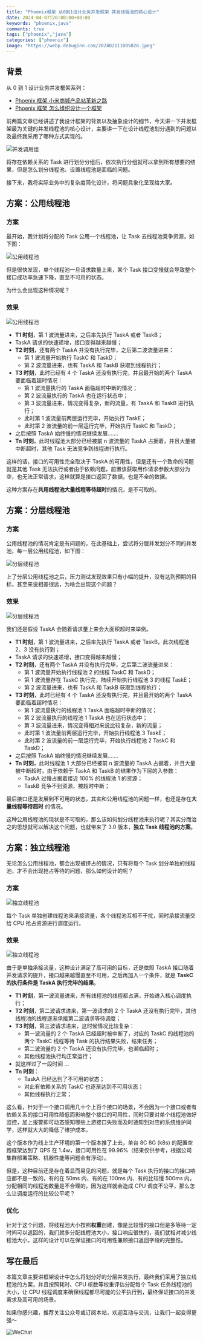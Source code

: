 ```yaml
---
title: "Phoenix框架 从0到1设计业务并发框架 并发线程池的核心设计"
date: 2024-04-07T20:00:00+08:00
keywords: "phoenix,java"
comments: true
tags: ["phoenix","java"]
categories: ["phoenix"]
image: "https://webp.debuginn.com/202402111005028.jpeg"
---
```


## 背景

从 0 到 1 设计业务并发框架系列：
- [Phoenix 框架 小米商城产品站革新之路](/p/phoenix-framework-1/)
- [Phoenix 框架 怎么组织设计一个框架](/p/phoenix-framework-2/)

前两篇文章已经讲述了我设计框架的背景以及抽象设计的细节，今天讲一下并发框架最为关键的并发线程池的核心设计，主要讲一下在设计线程池划分遇到的问题以及最终我采用了哪种方式实现的。

![并发调用组](https://webp.debuginn.com/202306292017666.png)

将存在依赖关系的 Task 进行划分分组后，依次执行分组就可以拿到所有想要的结果，但是怎么划分线程池、设置线程池是面临的问题。

接下来，我将实际业务中的复杂度简化设计，将问题具象化呈现给大家。

## 方案：公用线程池

### 方案

最开始，我计划将分配的 Task 公用一个线程池，让 Task 去线程池竞争资源，如下图：

![公用线程池](https://webp.debuginn.com/20240402UDmgNy.jpeg)

但是很快发现，单个线程池一旦请求数量上来，某个 Task 接口变慢就会导致整个接口成功率急速下降，直至不可用的状态。

为什么会出现这种情况呢？

### 效果

![公用线程池](https://webp.debuginn.com/202404024RVJfT.jpeg)

- **T1 时刻**，第 1 波流量进来，之后率先执行 TaskA 或者 TaskB；
- TaskA 请求的快速递增，接口变得越来越慢；
- **T2 时刻**，还有两个 TaskA 并没有执行完毕，之后第二波流量进来：
	- 第 1 波流量开始执行 TaskC 和 TaskD；
	- 第 2 波流量进来，也有 TaskA 和 TaskB 获取到线程执行；
- **T3 时刻**，此时已经有 4 个 TaskA 还没有执行完，并且最开始的两个 TaskA 要面临着超时情况：
	- 第 1 波流量执行的 TaskA 面临超时中断的情况；
	- 第 2 波流量执行的 TaskA 也在运行状态中；
	- 第 3 波流量进来，情况变得复杂，新的流量，有 TaskA 和 TaskB 进行执行；
	- 此时第 1 波流量前两层运行完毕，开始执行 TaskE；
	- 此时第 2 波流量的前一层运行完毕，开始执行 TaskC 和 TaskD；
- 之后按照 TaskA 始终慢的情况继续发展.......
- **Tn 时刻**，此时线程池大部分已经被前 n 波流量的 TaskA 占据着，并且大量被中断超时，其他 Task 无法竞争到线程进行执行。

这样的话，接口的可用性完全取决于 TaskA 的可用性，但是还有一个致命的问题就是其他 Task 无法执行或者由于依赖问题，前置该获取用作请求参数大部分为空，也无法正常请求，这样就算是接口返回了数据，也是不全的数据。

这种方案存在**共用线程池大量线程等待超时**的情况，是不可取的。

## 方案：分层线程池

### 方案

公用线程池的情况肯定是有问题的，在此基础上，尝试将分层并发划分不同的并发池，每一层公用线程池，如下图：

![分层线程池](https://webp.debuginn.com/20240402liTZYD.jpeg)

上了分层公用线程池之后，压力测试发现效果只有小幅的提升，没有达到预期的目标，甚至来说相差很远，为啥会出现这个问题？

### 效果

![分层线程池](https://webp.debuginn.com/20240402tpIWJo.jpeg)


我们还是假设 TaskA 会随着请求量上来会大面积超时来举例。

- **T1 时刻**，第 1 波流量进来，之后率先执行 TaskA 或者 TaskB，此次线程池 2、3 没有执行到；
- TaskA 请求的快速递增，接口变得越来越慢；
- **T2 时刻**，还有两个 TaskA 并没有执行完毕，之后第二波流量进来：
	- 第 1 波流量开始执行线程池 2 的线程 TaskC 和 TaskD；
	- 第 1 波流量存在 TaskC 执行完，陆续开始执行线程池 3 的线程 TaskE；
	- 第 2 波流量进来，也有 TaskA 和 TaskB 获取到线程执行；
- **T3 时刻**，此时已经有 4 个 TaskA 还没有执行完，并且最开始的两个 TaskA 要面临着超时情况：
	- 第 1 波流量执行的线程池 1 TaskA 面临超时中断的情况；
	- 第 2 波流量执行的线程池 1 TaskA 也在运行状态中；
	- 第 3 波流量进来，情况变得相对来说比较复杂，新的流量；
	- 此时第 1 波流量前两层运行完毕，开始执行线程池 3  TaskE；
	- 此时第 2 波流量的前一层运行完毕，开始执行线程池 2 TaskC 和 TaskD；
- 之后按照 TaskA 始终慢的情况继续发展.......
- **Tn 时刻**，此时线程池  1 大部分已经被前 n 波流量的 TaskA 占据着，并且大量被中断超时，由于依赖于 TaskA 和 TaskB 的结果作为下层的入参数：
	- TaskA 过慢占据着接近 100% 的线程池 1 的资源；
	- TaskB 竞争不到资源，被超时中断；

最后接口还是发展到不可用的状态，其实和公用线程池的问题一样，也还是存在**大量线程等待超时**
的情况。

这种公用线程池的现状是不可取的，那么该如何划分线程池来执行呢？其实分而治之的思想就可以解决这个问题，也就带来了 3.0 版本，**独立 Task 线程池的方案**。

## 方案：独立线程池

无论怎么公用线程池，都会出现被挤占的情况，只有将每个 Task 划分单独的线程池，才不会出现抢占等待的问题，那么如何设计的呢？

### 方案

![独立线程池](https://webp.debuginn.com/20240402lXnyb4.jpeg)


每个 Task 单独创建线程池来承接流量，各个线程池互相不干扰，同时承接流量交给 CPU 抢占资源进行调度运行。

### 效果

![独立线程池](https://webp.debuginn.com/20240402i6w2aW.jpeg)


由于是单独承接流量，这种设计满足了高可用的目标，还是依照 TaskA 接口随着并发请求的提升，接口越来越慢直至不可用，之后再加入一个条件，就是 **TaskC 的执行条件是 TaskA 执行完毕的结果**。

- **T1 时刻**，第一波流量进来，所有线程池的线程都占满，开始进入核心调度执行；
- **T2 时刻**，第二波请求进来，第一波请求的 2 个 TaskA  还没有执行完毕，其他线程池的线程逐渐承接第二波请求等待调度；
- **T3 时刻**，第三波请求进来，这时候情况比较复杂：
	- 第一波流量的 2 个 TaskA 已经超时被中断了，对应的 TaskC 的线程池的两个 TaskC 线程等待 Task 的执行结果失败，结束任务；
	- 第二波流量的 2 个 TaskA 还没有执行完毕，也濒临超时；
	- 其他线程池执行均正常运行；
- 就这样过了一段时间 ...
- **Tn 时刻**：
	- TaskA 已经达到了不可用的状态；
	- 对此有依赖关系的 TaskC 也逐渐达到不可用状态；
	- 其他线程执行正常；

这么看，针对于一个接口调用几十个上百个接口的场景，不会因为一个接口或者有依赖关系的接口可用性降低而影响整个接口的可用性，同时只要对单个线程池做好监控，加上报警即可动态感知哪些上游接口失败而及时通知到对应的系统维护同学，这样就大大的降低了维护成本。

这个版本作为线上生产环境的第一个版本推了上去，单台 8C 8G (k8s) 的配置空跑框架达到了 QPS 在 1.4w，接口可用性在 99.96%（结果仅供参考，根据公司集群部署策略、机器性能等问题会有浮动）。

但是，这种目前还是存在着显而易见的问题，就是每个 Task 执行的接口的接口响应都不是一致的，有的在 50ms 内、有的在 100ms 内、有的比较慢 500ms 内，分配相同的线程池数量是不合理的，因为这样就会造成 CPU 调度不公平，那么怎么让调度运行的比较公平呢？

### 优化

针对于这个问题，将线程池大小按照**权重**创建，像是比较慢的接口但是多等待一定时间可以返回的，我们就多分配线程池大小，接口响应很快的，我们就相对减少线程池大小，这样的设计可以在保证接口的可用性兼顾接口返回字段的完整性。

## 写在最后

本篇文章主要讲框架设计中怎么将划分好的分层并发执行，最终我们采用了独立线程池的方案，并且按照耗时、CPU 核数等权重评估分配每个 Task 任务线程池的大小，让 CPU 线程调度来确保线程都尽可能的公平执行到，最终保证接口的并发需求及高可用的场景。

如果你感兴趣，推荐关注公众号或订阅本站，欢迎互动与交流，让我们一起变得更强～

![WeChat](https://webp.debuginn.com/202302202248422.png)




